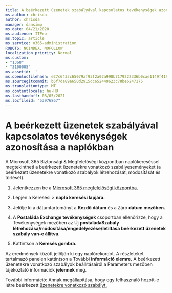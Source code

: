 ```yaml
---
title: A beérkezett üzenetek szabályával kapcsolatos tevékenységek azonosítása a naplókban
ms.author: chrisda
author: chrisda
manager: dansimp
ms.date: 04/21/2020
ms.audience: ITPro
ms.topic: article
ms.service: o365-administration
ROBOTS: NOINDEX, NOFOLLOW
localization_priority: Normal
ms.custom:
- "1368"
- "3100005"
ms.assetid: ''
ms.openlocfilehash: e27c6433c65079af93f2a02a998b7179222336b0cae1149f4196f6fb6558ddac
ms.sourcegitcommit: b5f7da89a650d2915dc652449623c78be6247175
ms.translationtype: MT
ms.contentlocale: hu-HU
ms.lasthandoff: 08/05/2021
ms.locfileid: "53976867"
---
```

# <a name="identify-inbox-rule-activity-in-audit-logs"></a>A beérkezett üzenetek szabályával kapcsolatos tevékenységek azonosítása a naplókban

A Microsoft 365 Biztonsági & Megfelelőségi központban naplókereséssel megtekintheti a beérkezett üzenetekre vonatkozó szabályeseményeket (a beérkezett üzenetekre vonatkozó szabályok létrehozását, módosítását és törlését).

1. Jelentkezzen be a [Microsoft 365 megfelelőségi központba.](https://protection.office.com/)

2. Lépjen a Keresési  >  **napló keresési lapjára.**

3. Jelölje ki a dátumtartományt a **Kezdő dátum** és a Záró **dátum mezőben.**

4. A **Postaláda Exchange tevékenységek** csoportban ellenőrizze, hogy a Tevékenységek mezőben az Új **postaládaSzabály létrehozása/módosítása/engedélyezése/letiltása beérkezett üzenetek szabály van-e állítva.** 

5. Kattintson a **Keresés gombra.**

Az eredmények között jelöljön ki egy naplórekordot. A részleteket tartalmazó panelen kattintson a További **információ elemre.** A beérkezett üzenetekre vonatkozó szabályok beállításairól a Parameters mezőben tájékoztató információk **jelennek** meg.

További információ: Annak megállapítása, hogy egy felhasználó hozott-e létre beérkezett [üzenetekre vonatkozó szabályt.](/office365/securitycompliance/auditing-troubleshooting-scenarios#determining-if-a-user-created-an-inbox-rule)
